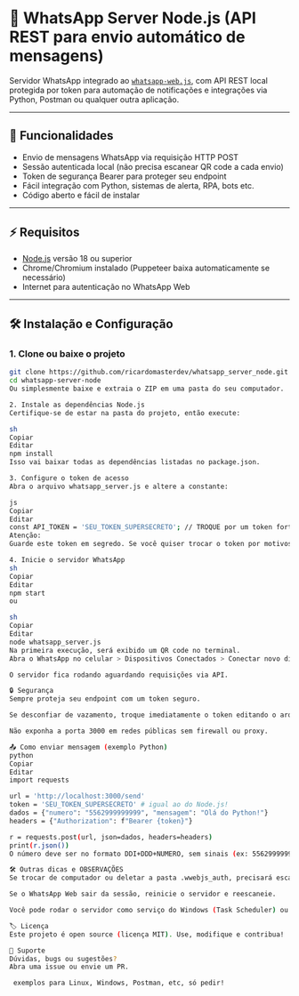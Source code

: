 # 📲 WhatsApp Server Node.js (API REST para envio automático de mensagens)

Servidor WhatsApp integrado ao [`whatsapp-web.js`](https://github.com/pedroslopez/whatsapp-web.js), com API REST local protegida por token para automação de notificações e integrações via Python, Postman ou qualquer outra aplicação.

---

## 🚀 Funcionalidades

- Envio de mensagens WhatsApp via requisição HTTP POST
- Sessão autenticada local (não precisa escanear QR code a cada envio)
- Token de segurança Bearer para proteger seu endpoint
- Fácil integração com Python, sistemas de alerta, RPA, bots etc.
- Código aberto e fácil de instalar

---

## ⚡ Requisitos

- [Node.js](https://nodejs.org) versão 18 ou superior
- Chrome/Chromium instalado (Puppeteer baixa automaticamente se necessário)
- Internet para autenticação no WhatsApp Web

---

## 🛠️ Instalação e Configuração

### 1. Clone ou baixe o projeto

```sh
git clone https://github.com/ricardomasterdev/whatsapp_server_node.git
cd whatsapp-server-node
Ou simplesmente baixe e extraia o ZIP em uma pasta do seu computador.

2. Instale as dependências Node.js
Certifique-se de estar na pasta do projeto, então execute:

sh
Copiar
Editar
npm install
Isso vai baixar todas as dependências listadas no package.json.

3. Configure o token de acesso
Abra o arquivo whatsapp_server.js e altere a constante:

js
Copiar
Editar
const API_TOKEN = 'SEU_TOKEN_SUPERSECRETO'; // TROQUE por um token forte!
Atenção:
Guarde este token em segredo. Se você quiser trocar o token por motivos de segurança, basta editar o arquivo e reiniciar o servidor.

4. Inicie o servidor WhatsApp
sh
Copiar
Editar
npm start
ou

sh
Copiar
Editar
node whatsapp_server.js
Na primeira execução, será exibido um QR code no terminal.
Abra o WhatsApp no celular > Dispositivos Conectados > Conectar novo dispositivo e escaneie o QR code.

O servidor fica rodando aguardando requisições via API.

🔒 Segurança
Sempre proteja seu endpoint com um token seguro.

Se desconfiar de vazamento, troque imediatamente o token editando o arquivo e reiniciando o servidor.

Não exponha a porta 3000 em redes públicas sem firewall ou proxy.

📤 Como enviar mensagem (exemplo Python)
python
Copiar
Editar
import requests

url = 'http://localhost:3000/send'
token = 'SEU_TOKEN_SUPERSECRETO' # igual ao do Node.js!
dados = {"numero": "5562999999999", "mensagem": "Olá do Python!"}
headers = {"Authorization": f"Bearer {token}"}

r = requests.post(url, json=dados, headers=headers)
print(r.json())
O número deve ser no formato DDI+DDD+NUMERO, sem sinais (ex: 5562999999999).

🛠️ Outras dicas e OBSERVAÇÕES
Se trocar de computador ou deletar a pasta .wwebjs_auth, precisará escanear o QR code novamente.

Se o WhatsApp Web sair da sessão, reinicie o servidor e reescaneie.

Você pode rodar o servidor como serviço do Windows (Task Scheduler) ou como daemon no Linux (systemd).

🏷️ Licença
Este projeto é open source (licença MIT). Use, modifique e contribua!

🤝 Suporte
Dúvidas, bugs ou sugestões?
Abra uma issue ou envie um PR.

 exemplos para Linux, Windows, Postman, etc, só pedir!